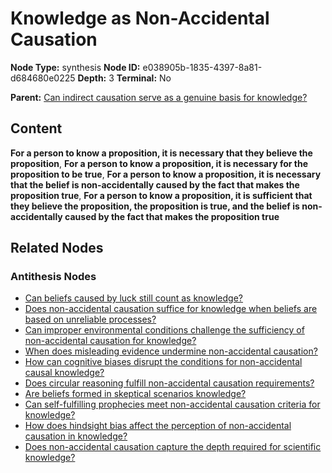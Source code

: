 # Knowledge as Non-Accidental Causation

**Node Type:** synthesis
**Node ID:** e038905b-1835-4397-8a81-d684680e0225
**Depth:** 3
**Terminal:** No

**Parent:** [Can indirect causation serve as a genuine basis for knowledge?](can-indirect-causation-serve-as-a-genuine-basis-for-knowledge-antithesis-8430f980-f88e-446e-8d08-48e26969b69e.md)

## Content

**For a person to know a proposition, it is necessary that they believe the proposition**, **For a person to know a proposition, it is necessary for the proposition to be true**, **For a person to know a proposition, it is necessary that the belief is non-accidentally caused by the fact that makes the proposition true**, **For a person to know a proposition, it is sufficient that they believe the proposition, the proposition is true, and the belief is non-accidentally caused by the fact that makes the proposition true**

## Related Nodes

### Antithesis Nodes

- [Can beliefs caused by luck still count as knowledge?](can-beliefs-caused-by-luck-still-count-as-knowledge-antithesis-58ffde08-811b-43fb-80d1-5a7a2daa8c78.md)
- [Does non-accidental causation suffice for knowledge when beliefs are based on unreliable processes?](does-non-accidental-causation-suffice-for-knowledge-when-beliefs-are-based-on-unreliable-processes-antithesis-5c04d7be-5048-42e8-b969-ab162c907530.md)
- [Can improper environmental conditions challenge the sufficiency of non-accidental causation for knowledge?](can-improper-environmental-conditions-challenge-the-sufficiency-of-non-accidental-causation-for-knowledge-antithesis-04bf8a7c-c84d-41a1-90ee-5d1da55ac1e4.md)
- [When does misleading evidence undermine non-accidental causation?](when-does-misleading-evidence-undermine-non-accidental-causation-antithesis-ab5b3ecf-712d-4933-a9f3-ae4eea7c75c5.md)
- [How can cognitive biases disrupt the conditions for non-accidental causal knowledge?](how-can-cognitive-biases-disrupt-the-conditions-for-non-accidental-causal-knowledge-antithesis-f3b6d2d0-9128-4fad-9b81-932d8c05d070.md)
- [Does circular reasoning fulfill non-accidental causation requirements?](does-circular-reasoning-fulfill-non-accidental-causation-requirements-antithesis-bf310a67-8071-4209-a71b-42d3c3f8558a.md)
- [Are beliefs formed in skeptical scenarios knowledge?](are-beliefs-formed-in-skeptical-scenarios-knowledge-antithesis-aa2dc237-0fa8-4e61-9b0f-513884b9ba80.md)
- [Can self-fulfilling prophecies meet non-accidental causation criteria for knowledge?](can-self-fulfilling-prophecies-meet-non-accidental-causation-criteria-for-knowledge-antithesis-dc2be91c-a6e6-45eb-87b6-fa264bb4fde3.md)
- [How does hindsight bias affect the perception of non-accidental causation in knowledge?](how-does-hindsight-bias-affect-the-perception-of-non-accidental-causation-in-knowledge-antithesis-d7eff408-3552-42c8-a26a-34d4a2a8f12c.md)
- [Does non-accidental causation capture the depth required for scientific knowledge?](does-non-accidental-causation-capture-the-depth-required-for-scientific-knowledge-antithesis-00e76c3e-f4b4-49ed-ba57-0a7b264bc7d2.md)
